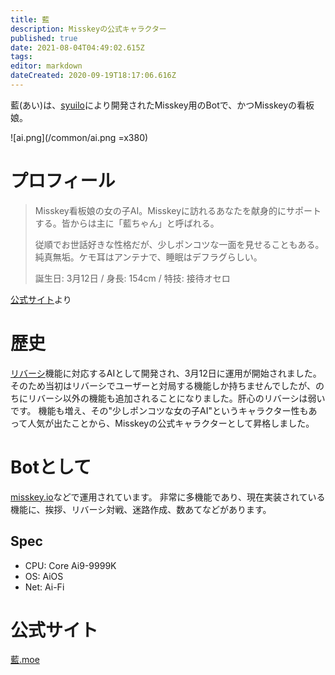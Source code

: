 ```yaml
---
title: 藍
description: Misskeyの公式キャラクター
published: true
date: 2021-08-04T04:49:02.615Z
tags: 
editor: markdown
dateCreated: 2020-09-19T18:17:06.616Z
---
```


藍(あい)は、[syuilo](/ja/persons/syuilo)により開発されたMisskey用のBotで、かつMisskeyの看板娘。

![ai.png](/common/ai.png =x380)

# プロフィール
> Misskey看板娘の女の子AI。Misskeyに訪れるあなたを献身的にサポートする。皆からは主に「藍ちゃん」と呼ばれる。
> 
> 従順でお世話好きな性格だが、少しポンコツな一面を見せることもある。純真無垢。ケモ耳はアンテナで、睡眠はデフラグらしい。
> 
> 誕生日: 3月12日 / 身長: 154cm / 特技: 接待オセロ

[公式サイト](https://xn--931a.moe/)より

# 歴史
[リバーシ](/ja/function/reversi)機能に対応するAIとして開発され、3月12日に運用が開始されました。そのため当初はリバーシでユーザーと対局する機能しか持ちませんでしたが、のちにリバーシ以外の機能も追加されることになりました。肝心のリバーシは弱いです。
機能も増え、その"少しポンコツな女の子AI"というキャラクター性もあって人気が出たことから、Misskeyの公式キャラクターとして昇格しました。

# Botとして
[misskey.io](/ja/instances/misskey_io)などで運用されています。
非常に多機能であり、現在実装されている機能に、挨拶、リバーシ対戦、迷路作成、数あてなどがあります。

## Spec
* CPU: Core Ai9-9999K
* OS: AiOS
* Net: Ai-Fi

# 公式サイト
[藍.moe](https://xn--931a.moe/)

